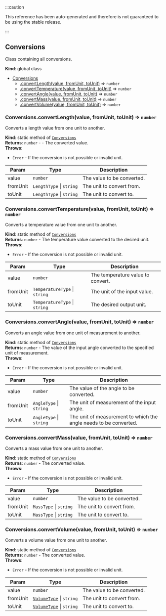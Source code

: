 :::caution

This reference has been auto-generated and therefore is not guaranteed to be using the stable release.

:::

<a name="Conversions"></a>

## Conversions

Class containing all conversions.

**Kind**: global class

-   [Conversions](#Conversions)
    -   [.convertLength(value, fromUnit, toUnit)](#Conversions.convertLength) ⇒ <code>number</code>
    -   [.convertTemperature(value, fromUnit, toUnit)](#Conversions.convertTemperature) ⇒ <code>number</code>
    -   [.convertAngle(value, fromUnit, toUnit)](#Conversions.convertAngle) ⇒ <code>number</code>
    -   [.convertMass(value, fromUnit, toUnit)](#Conversions.convertMass) ⇒ <code>number</code>
    -   [.convertVolume(value, fromUnit, toUnit)](#Conversions.convertVolume) ⇒ <code>number</code>

<a name="Conversions.convertLength"></a>

### Conversions.convertLength(value, fromUnit, toUnit) ⇒ <code>number</code>

Converts a length value from one unit to another.

**Kind**: static method of [<code>Conversions</code>](#Conversions)  
**Returns**: <code>number</code> - - The converted value.  
**Throws**:

-   <code>Error</code> - If the conversion is not possible or invalid unit.

| Param    | Type                                           | Description                |
| -------- | ---------------------------------------------- | -------------------------- |
| value    | <code>number</code>                            | The value to be converted. |
| fromUnit | <code>LengthType</code> \| <code>string</code> | The unit to convert from.  |
| toUnit   | <code>LengthType</code> \| <code>string</code> | The unit to convert to.    |

<a name="Conversions.convertTemperature"></a>

### Conversions.convertTemperature(value, fromUnit, toUnit) ⇒ <code>number</code>

Converts a temperature value from one unit to another.

**Kind**: static method of [<code>Conversions</code>](#Conversions)  
**Returns**: <code>number</code> - The temperature value converted to the desired unit.  
**Throws**:

-   <code>Error</code> - If the conversion is not possible or invalid unit.

| Param    | Type                                                | Description                       |
| -------- | --------------------------------------------------- | --------------------------------- |
| value    | <code>number</code>                                 | The temperature value to convert. |
| fromUnit | <code>TemperatureType</code> \| <code>string</code> | The unit of the input value.      |
| toUnit   | <code>TemperatureType</code> \| <code>string</code> | The desired output unit.          |

<a name="Conversions.convertAngle"></a>

### Conversions.convertAngle(value, fromUnit, toUnit) ⇒ <code>number</code>

Converts an angle value from one unit of measurement to another.

**Kind**: static method of [<code>Conversions</code>](#Conversions)  
**Returns**: <code>number</code> - The value of the input angle converted to the specified unit of measurement.  
**Throws**:

-   <code>Error</code> - If the conversion is not possible or invalid unit.

| Param    | Type                                          | Description                                                       |
| -------- | --------------------------------------------- | ----------------------------------------------------------------- |
| value    | <code>number</code>                           | The value of the angle to be converted.                           |
| fromUnit | <code>AngleType</code> \| <code>string</code> | The unit of measurement of the input angle.                       |
| toUnit   | <code>AngleType</code> \| <code>string</code> | The unit of measurement to which the angle needs to be converted. |

<a name="Conversions.convertMass"></a>

### Conversions.convertMass(value, fromUnit, toUnit) ⇒ <code>number</code>

Converts a mass value from one unit to another.

**Kind**: static method of [<code>Conversions</code>](#Conversions)  
**Returns**: <code>number</code> - The converted value.  
**Throws**:

-   <code>Error</code> - If the conversion is not possible or invalid unit.

| Param    | Type                                         | Description                |
| -------- | -------------------------------------------- | -------------------------- |
| value    | <code>number</code>                          | The value to be converted. |
| fromUnit | <code>MassType</code> \| <code>string</code> | The unit to convert from.  |
| toUnit   | <code>MassType</code> \| <code>string</code> | The unit to convert to.    |

<a name="Conversions.convertVolume"></a>

### Conversions.convertVolume(value, fromUnit, toUnit) ⇒ <code>number</code>

Converts a volume value from one unit to another.

**Kind**: static method of [<code>Conversions</code>](#Conversions)  
**Returns**: <code>number</code> - The converted value.  
**Throws**:

-   <code>Error</code> - If the conversion is not possible or invalid unit.

| Param    | Type                                                          | Description                |
| -------- | ------------------------------------------------------------- | -------------------------- |
| value    | <code>number</code>                                           | The value to be converted. |
| fromUnit | [<code>VolumeType</code>](#VolumeType) \| <code>string</code> | The unit to convert from.  |
| toUnit   | [<code>VolumeType</code>](#VolumeType) \| <code>string</code> | The unit to convert to.    |
